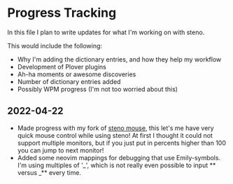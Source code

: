 # Progress Tracking

In this file I plan to write updates for what I'm working on with steno.

This would include the following:

- Why I'm adding the dictionary entries, and how they help my workflow
- Development of Plover plugins
- Ah-ha moments or awesome discoveries
- Number of dictionary entries added
- Possibly WPM progress (I'm not too worried about this)

## 2022-04-22

- Made progress with my fork of [steno mouse](https://github.com/derekthecool/plover-mouse),
  this let's me have very
  quick mouse control while using steno! At first I thought it could not support
  multiple monitors, but if you just put in percents higher than 100 you can
  jump to next monitor!
- Added some neovim mappings for debugging that use Emily-symbols. I'm using
  multiples of '\_', which is not really even possible to input ** versus \_**
  every time.
